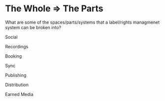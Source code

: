 # The Whole => The Parts

What are some of the spaces/parts/systems that a label/rights managmenet system can be broken into? 

Social

Recordings

Booking

Sync

Publishing

Distribution 

Earned Media




